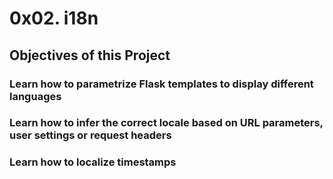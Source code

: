 # 0x02. i18n
## Objectives of this Project
### Learn how to parametrize Flask templates to display different languages
### Learn how to infer the correct locale based on URL parameters, user settings or request headers
### Learn how to localize timestamps